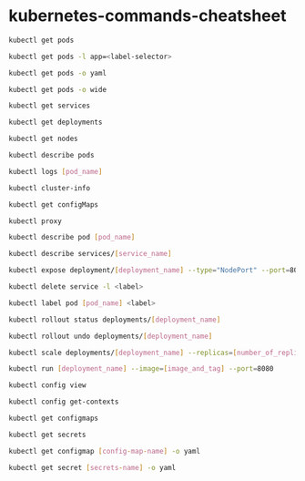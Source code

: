 # kubernetes-commands-cheatsheet

```bash
kubectl get pods
```

```bash
kubectl get pods -l app=<label-selector>
```

```bash
kubectl get pods -o yaml
```

```bash
kubectl get pods -o wide
```

```bash
kubectl get services
```

```bash
kubectl get deployments
```

```bash
kubectl get nodes
```

```bash
kubectl describe pods
```

```bash
kubectl logs [pod_name]
```

```bash
kubectl cluster-info
```

```bash
kubectl get configMaps
```

```bash
kubectl proxy
```

```bash
kubectl describe pod [pod_name]
```

```bash
kubectl describe services/[service_name]
```

```bash
kubectl expose deployment/[deployment_name] --type="NodePort" --port=8080
```

```bash
kubectl delete service -l <label>
```

```bash
kubectl label pod [pod_name] <label>
```

```bash
kubectl rollout status deployments/[deployment_name]
```

```bash
kubectl rollout undo deployments/[deployment_name]
```

```bash
kubectl scale deployments/[deployment_name] --replicas=[number_of_replicas]
```

```bash
kubectl run [deployment_name] --image=[image_and_tag] --port=8080
```

```bash
kubectl config view
```


```bash
kubectl config get-contexts
```


```bash
kubectl get configmaps
```


```bash
kubectl get secrets
```


```bash
kubectl get configmap [config-map-name] -o yaml
```


```bash
kubectl get secret [secrets-name] -o yaml
```

